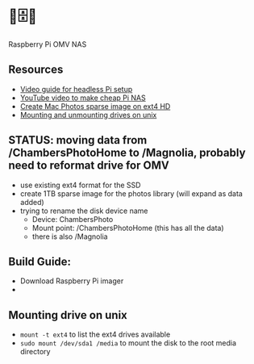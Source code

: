 # 🍓🗄️🍓
Raspberry Pi OMV NAS

## Resources
- [Video guide for headless Pi setup](https://www.youtube.com/watch?v=hCxT0A-5_9k&t=580s)
- [YouTube video to make cheap Pi NAS](https://www.youtube.com/watch?v=KKpPgwa_Fys)
- [Create Mac Photos sparse image on ext4 HD](https://discussions.apple.com/thread/8030554)
- [Mounting and unmounting drives on unix](https://linuxize.com/post/how-to-mount-and-unmount-file-systems-in-linux/)

## STATUS: moving data from /ChambersPhotoHome to /Magnolia, probably need to reformat drive for OMV
- use existing ext4 format for the SSD
- create 1TB sparse image for the photos library (will expand as data added)
- trying to rename the disk device name
  - Device: ChambersPhoto
  - Mount point: /ChambersPhotoHome (this has all the data)
  - there is also /Magnolia

## Build Guide:
- Download Raspberry Pi imager
- 

## Mounting drive on unix
- `mount -t ext4` to list the ext4 drives available
- `sudo mount /dev/sda1 /media` to mount the disk to the root media directory

